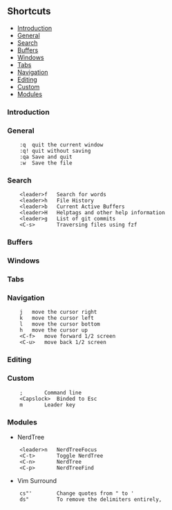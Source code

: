 ## Shortcuts

* [Introduction](#introduction)
* [General](#general)
* [Search](#search)
* [Buffers](#buffers)
* [Windows](#windows)
* [Tabs](#tabs)
* [Navigation](#navigation)
* [Editing](#editing)
* [Custom](#custom)
* [Modules](#modules)

### Introduction
### General
```
	:q	quit the current window
	:q!	quit without saving
	:qa	Save and quit
	:w	Save the file
```

### Search
```
	<leader>f	Search for words
	<leader>h	File History
	<leader>b	Current Active Buffers
	<leader>H	Helptags and other help information
	<leader>g	List of git commits
	<C-s>		Traversing files using fzf
```


### Buffers
### Windows
### Tabs
### Navigation

```
	j	move the cursor right
	k	move the cursor left
	l	move the cursor bottom
	h	move the cursor up
	<C-f>	move forward 1/2 screen
	<C-u>	move back 1/2 screen
```

### Editing
### Custom

```
	;		Command line
	<Capslock> 	Binded to Esc
	m		Leader key
```

### Modules

- NerdTree
```
	<leader>n	NerdTreeFocus
	<C-t>		Toggle NerdTree
	<C-n>		NerdTree
	<C-p>		NerdTreeFind

```
- Vim Surround
```
	cs"' 		Change quotes from " to '
	ds" 		To remove the delimiters entirely,
```

